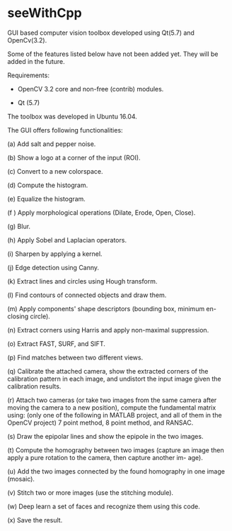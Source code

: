 # seeWithCpp

GUI based computer vision toolbox developed using Qt(5.7) and OpenCv(3.2).

Some of the features listed below have not been added yet. They will be added in the future.

Requirements:

- OpenCV 3.2 core and non-free (contrib) modules.

- Qt (5.7)

The toolbox was developed in Ubuntu 16.04.

The GUI offers following functionalities:

(a) Add salt and pepper noise.

(b) Show a logo at a corner of the input (ROI).

(c) Convert to a new colorspace.

(d) Compute the histogram.

(e) Equalize the histogram.

(f ) Apply morphological operations (Dilate, Erode, Open, Close).

(g) Blur.

(h) Apply Sobel and Laplacian operators.

(i) Sharpen by applying a kernel.

(j) Edge detection using Canny.

(k) Extract lines and circles using Hough transform.

(l) Find contours of connected objects and draw them.

(m) Apply components' shape descriptors (bounding box, minimum en-
closing circle).

(n) Extract corners using Harris and apply non-maximal suppression.

(o) Extract FAST, SURF, and SIFT.

(p) Find matches between two different views.

(q) Calibrate the attached camera, show the extracted corners of the
calibration pattern in each image, and undistort the input image
given the calibration results.

(r) Attach two cameras (or take two images from the same camera after
moving the camera to a new position), compute the fundamental
matrix using: (only one of the following in MATLAB project, and
all of them in the OpenCV project)
7 point method, 8 point method, and RANSAC.

(s) Draw the epipolar lines and show the epipole in the two images.

(t) Compute the homography between two images (capture an image
then apply a pure rotation to the camera, then capture another im-
age).

(u) Add the two images connected by the found homography in one image
(mosaic).

(v) Stitch two or more images (use the stitching module).

(w) Deep learn a set of faces and recognize them using this code.

(x) Save the result.


